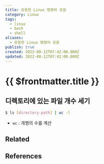 ```yaml
---
title: 유용한 Linux 명령어 모음
category: Linux
tags:
  - linux
  - bash
  - shell
aliases:
  - 유용한 Linux 명령어 모음
publish: true
created: 2022-08-12T07:42:00.000Z
updated: 2022-08-12T07:42:00.000Z
---
```


# {{ $frontmatter.title }}

## 디렉토리에 있는 파일 개수 세기

```sh
$ ls [directory-path] | wc -l
```

- `wc` : 개행의 수를 계산

## Related

## References
